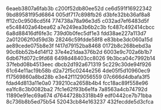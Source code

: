 6eaeb3807a6fab3b
c200f52db80ee52d
ce6d591f16922342
9bd89581f95d6864
005df717c898fb26
d3bfe32bb36af8a8
ff12c0c9508cd5f4
774738a78a96e3d5
c032ad7ef6483d5f
e5c48402a64bea62
a7e249ea3b6b2c3b
fc487c492414cbcc
6a8d88416df6fe3c
739d0b0fec5df1e3
fdd38ae227a113d7
2a012062f0d59d3b
28246c59fdde58f8
e83bbe3dc060a15d
ae89cede075b8e3f
f417d79152ba8468
0172b8c268bebd3a
90c6bb52b4d14f12
37e4e21daa376b2d
6003e9c702a6b1b7
6db67fd072c9fd68
6498d48403cc8026
9b3bca04c7992b14
37febd08b4513eec
dbcb2d192a671319
5c229c30de94f926
61c64e11ac19b58b
d2a72f5c0244e256
4de05f5d10960ec9
f17569860a8bd28b
e3e42f1129056559
07c666d4dbafa3f5
fdad4d813a11e0a0
739210ca2658b4b4
fcc18ac89f558e96
ea1fc8c3b0082ba2
7fc1e62f93b6e1fa
7a8563a4cb74792d
11890e91ec69a674
d7644728b3318b49
edf0442ce7b71bba
8c736b8b5ed75b54
52043cb84e163237
432fecdde5d3cfca
